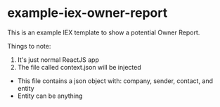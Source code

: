 # example-iex-owner-report

This is an example IEX template to show a potential Owner Report.

Things to note:

1. It's just normal ReactJS app
2. The file called context.json will be injected
  - This file contains a json object with: company, sender, contact, and entity
  - Entity can be anything
